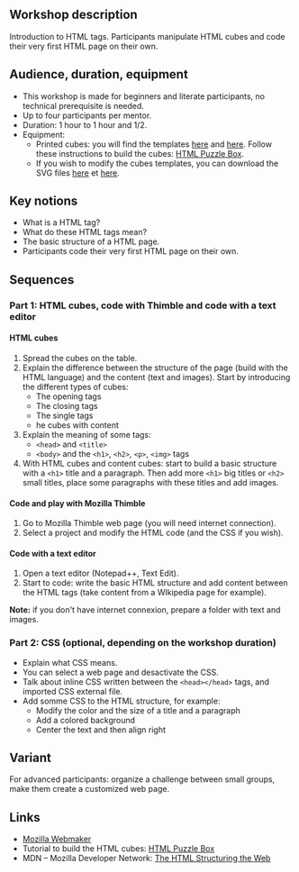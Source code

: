 ## Workshop description
Introduction to HTML tags.
Participants manipulate HTML cubes and code their very first HTML page on their own.

## Audience, duration, equipment
* This workshop is made for beginners and literate participants, no technical prerequisite is needed.
* Up to four participants per mentor.
* Duration: 1 hour to 1 hour and 1/2.
* Equipment:
    * Printed cubes: you will find the templates [here](http://ngaumont.fr/asset/webmaker/CubeHTML.png) and [here](http://ngaumont.fr/asset/webmaker/CubeHTML2.png). Follow these instructions to build the cubes: [HTML Puzzle Box](https://yopdesign.makes.org/thimble/LTQ5ODQ2NjU2MA==/html-puzzle-box).
    * If you wish to modify the cubes templates, you can download the SVG files [here](http://ngaumont.fr/asset/webmaker/CubeHTML.svg) et [here](http://ngaumont.fr/asset/webmaker/CubeHTML2.svg).

## Key notions
* What is a HTML tag?
* What do these HTML tags mean?
* The basic structure of a HTML page.
* Participants code their very first HTML page on their own.

## Sequences

### Part 1: HTML cubes, code with Thimble and code with a text editor

#### HTML cubes
1. Spread the cubes on the table.
2. Explain the difference between the structure of the page (build with the HTML language) and the content (text and images). Start by introducing the different types of cubes:
   * The opening tags
   * The closing tags
   * The single tags
   * he cubes with content
3. Explain the meaning of some tags:
   * `<head>` and `<title>`
   * `<body>` and the `<h1>`, `<h2>`, `<p>`, `<img>` tags
4. With HTML cubes and content cubes: start to build a basic structure with a `<h1>` title and a paragraph. Then add more `<h1>` big titles or `<h2>` small titles, place some paragraphs with these titles and add images.

#### Code and play with Mozilla Thimble
1. Go to Mozilla Thimble web page (you will need internet connection).
2. Select a project and modify the HTML code (and the CSS if you wish).
    
#### Code with a text editor
1. Open a text editor (Notepad++, Text Edit).
2. Start to code: write the basic HTML structure and add content between the HTML tags (take content from a WIkipedia page for example).

**Note:** if you don't have internet connexion, prepare a folder with text and images.

### Part 2: CSS (optional, depending on the workshop duration)
* Explain what CSS means.
* You can select a web page and desactivate the CSS.
* Talk about inline CSS written between the `<head></head>` tags, and imported CSS external file.
* Add somme CSS to the HTML structure, for example:
   * Modify the color and the size of a title and a paragraph
   * Add a colored background
   * Center the text and then align right

## Variant
For advanced participants: organize a challenge between small groups, make them create a customized web page.

## Links
* [Mozilla Webmaker](http://webmaker.org)
* Tutorial to build the HTML cubes: [HTML Puzzle Box](https://yopdesign.makes.org/thimble/LTQ5ODQ2NjU2MA==/html-puzzle-box)
* MDN – Mozilla Developer Network: [The HTML Structuring the Web](https://developer.mozilla.org/en-US/Learn/HTML)
